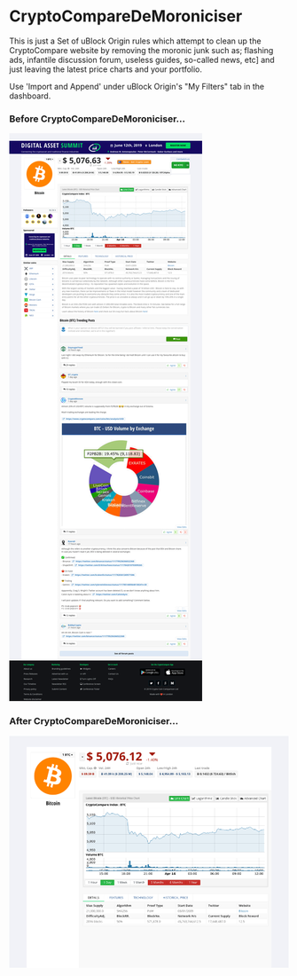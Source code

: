# CryptoCompareDeMoroniciser

This is just a Set of uBlock Origin rules which attempt to clean up the CryptoCompare website by removing the moronic junk such as; flashing ads, infantile discussion forum, useless guides, so-called news, etc] and just leaving the latest price charts and your portfolio.

Use 'Import and Append' under uBlock Origin's "My Filters" tab in the dashboard.

### Before CryptoCompareDeMoroniciser...

![](weeCC-2019.04.16-12-47-35.png)

### After CryptoCompareDeMoroniciser...

![](weeCC2019.04.16-12-48-07.png)
